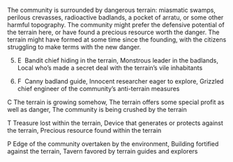 The community is surrounded by dangerous terrain: miasmatic swamps, perilous crevasses, radioactive badlands, a pocket of arratu, or some other harmful topography. The community might prefer the defensive potential of the terrain here, or have found a precious resource worth the danger. The terrain might have formed at some time since the founding, with the citizens struggling to make terms with the new danger.

5.  E  Bandit chief hiding in the terrain, Monstrous leader in the badlands, Local who’s made a secret deal with the terrain’s vile inhabitants
    
6.  F  Canny badland guide, Innocent researcher eager to explore, Grizzled chief engineer of the community’s anti-terrain measures
    

C The terrain is growing somehow, The terrain offers some special profit as well as danger, The community is being crushed by the terrain

T Treasure lost within the terrain, Device that generates or protects against the terrain, Precious resource found within the terrain

P Edge of the community overtaken by the environment, Building fortified against the terrain, Tavern favored by terrain guides and explorers